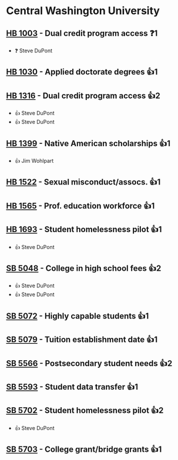 # Central Washington University

## [HB 1003](/bill/2023-24/hb/1003/) - Dual credit program access   ❓1
* ❓ Steve DuPont

## [HB 1030](/bill/2023-24/hb/1030/) - Applied doctorate degrees 👍1  

## [HB 1316](/bill/2023-24/hb/1316/) - Dual credit program access 👍2  
* 👍 Steve DuPont
* 👍 Steve DuPont

## [HB 1399](/bill/2023-24/hb/1399/) - Native American scholarships 👍1  
* 👍 Jim Wohlpart

## [HB 1522](/bill/2023-24/hb/1522/) - Sexual misconduct/assocs. 👍1  

## [HB 1565](/bill/2023-24/hb/1565/) - Prof. education workforce 👍1  

## [HB 1693](/bill/2023-24/hb/1693/) - Student homelessness pilot 👍1  
* 👍 Steve DuPont

## [SB 5048](/bill/2023-24/sb/5048/) - College in high school fees 👍2  
* 👍 Steve DuPont
* 👍 Steve DuPont

## [SB 5072](/bill/2023-24/sb/5072/) - Highly capable students 👍1  

## [SB 5079](/bill/2023-24/sb/5079/) - Tuition establishment date 👍1  

## [SB 5566](/bill/2023-24/sb/5566/) - Postsecondary student needs 👍2  

## [SB 5593](/bill/2023-24/sb/5593/) - Student data transfer 👍1  

## [SB 5702](/bill/2023-24/sb/5702/) - Student homelessness pilot 👍2  
* 👍 Steve DuPont

## [SB 5703](/bill/2023-24/sb/5703/) - College grant/bridge grants 👍1  